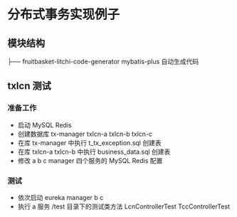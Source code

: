 # 分布式事务实现例子

## 模块结构

├── fruitbasket-litchi-code-generator           mybatis-plus 自动生成代码


## txlcn 测试

### 准备工作
 - 启动 MySQL Redis
 - 创建数据库 tx-manager txlcn-a txlcn-b txlcn-c
 - 在库 tx-manager 中执行 t_tx_exception.sql 创建表
 - 在库 txlcn-a txlcn-b 中执行 business_data.sql 创建表
 - 修改 a b c manager 四个服务的 MySQL Redis 配置
### 测试
 - 依次启动 eureka manager b c
 - 执行 a 服务 /test 目录下的测试类方法 LcnControllerTest TccControllerTest

 



